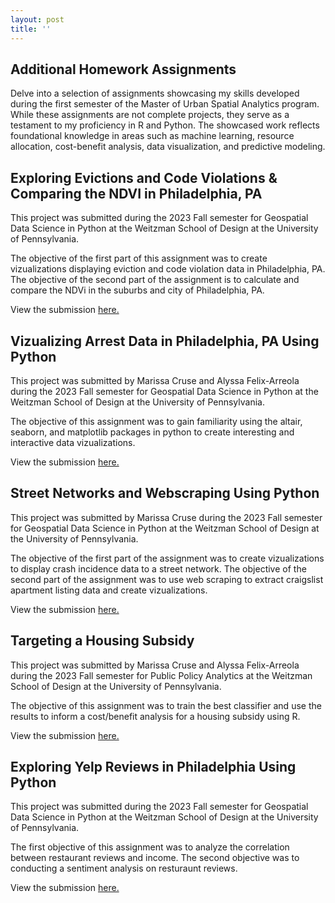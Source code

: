 ```yaml
---
layout: post
title: ''
---
```

## Additional Homework Assignments
Delve into a selection of assignments showcasing my skills developed during the first semester of the Master of Urban Spatial Analytics program. While these assignments are not  complete projects, they serve as a testament to my proficiency in R and Python. The showcased work reflects foundational knowledge in areas such as machine learning, resource allocation, cost-benefit analysis, data visualization, and predictive modeling.


## Exploring Evictions and Code Violations & Comparing the NDVI in Philadelphia, PA
This project was submitted during the 2023 Fall semester for Geospatial Data Science in Python at the Weitzman School of Design at the University of Pennsylvania. 

The objective of the first part of this assignment was to create vizualizations displaying eviction and code violation data in Philadelphia, PA. The objective of the second part of the assignment is to calculate and compare the NDVi in the suburbs and city of Philadelphia, PA. 

View the submission [here.](https://crusem.github.io/assignment_sample_4/)


## Vizualizing Arrest Data in Philadelphia, PA Using Python
This project was submitted by Marissa Cruse and Alyssa Felix-Arreola during the 2023 Fall semester for Geospatial Data Science in Python at the Weitzman School of Design at the University of Pennsylvania. 

The objective of this assignment was to gain familiarity using the altair, seaborn, and matplotlib packages in python to create interesting and interactive data vizualizations.

View the submission [here.](https://crusem.github.io/assignment_sample_1/)


## Street Networks and Webscraping Using Python
This project was submitted by Marissa Cruse during the 2023 Fall semester for Geospatial Data Science in Python at the Weitzman School of Design at the University of Pennsylvania. 

The objective of the first part of the assignment was to create vizualizations to display crash incidence data to a street network. The objective of the second part of the assignment was to use web scraping to extract craigslist apartment listing data and create vizualizations. 

View the submission [here.](https://crusem.github.io/assignment_sample_2/)


## Targeting a Housing Subsidy
This project was submitted by Marissa Cruse and Alyssa Felix-Arreola during the 2023 Fall semester for Public Policy Analytics at the Weitzman School of Design at the University of Pennsylvania. 

The objective of this assignment was to train the best classifier and use the results to inform a cost/benefit analysis for a housing subsidy using R. 

View the submission [here.](https://crusem.github.io/assignment_sample_3/)


## Exploring Yelp Reviews in Philadelphia Using Python
This project was submitted during the 2023 Fall semester for Geospatial Data Science in Python at the Weitzman School of Design at the University of Pennsylvania. 

The first objective of this assignment was to analyze the correlation between restaurant reviews and income. The second objective was to conducting a sentiment analysis on resturaunt reviews.

View the submission [here.](https://crusem.github.io/assignment_sample_5/)

